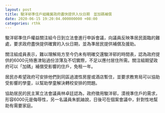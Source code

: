 ```yaml
---
layout: post
title: 駿洋邨準住戶組織冀政府盡快提供入伙日期　並加碼補償
date: 2020-06-15 19:20:04.000000000 +08:00
categories: rthk
---
```


駿洋邨準住戶權益關注組今日到立法會進行申訴會議，向議員反映準居民面臨的難處，要求政府盡快提供確實的入伙日期，並為準居民提供補償及援助。

關注組成員表示，難以理解局方至今仍未有明確交還駿洋邨的時間表，認為政府提供的6000元特惠津貼過份涼薄及不切實際，不足以應付居住所需。關注組期望政府可以「加碼」補償受影響的住戶，免租一年。

居民亦希望政府可安排他們到同區過渡性房屋或酒店暫住，並要求教育局可以協助受影響的學童，以幫助學童解決轉校安排的問題。

協助居民的民主黨立法會議員林卓廷認為，政府徵用駿洋邨，漠視準住戶的需求，形容6000元是侮辱性，另一名議員朱凱廸說，日後可在個案會議中，針對性地幫助有需要家庭。
